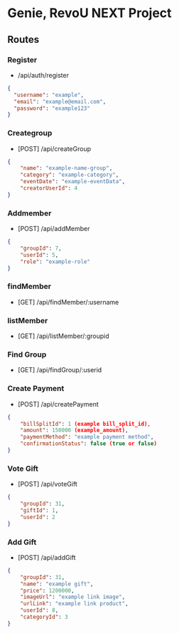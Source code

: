 # Genie, RevoU NEXT Project

## Routes

### Register

- /api/auth/register

```json
{
  "username": "example",
  "email": "example@email.com",
  "password": "example123"
}
```
### Creategroup

- [POST] /api/createGroup

```json
{
    "name": "example-name-group",
    "category": "example-category",
    "eventDate": "example-eventData",
    "creatorUserId": 4
}
```
### Addmember
- [POST] /api/addMember

```json
{
    "groupId": 7,
    "userId": 5,
    "role": "example-role"
}
```
### findMember
- [GET] /api/findMember/:username

### listMember
- [GET] /api/listMember/:groupid

### Find Group
- [GET] /api/findGroup/:userid

### Create Payment
- [POST] /api/createPayment

```json
{
    "billSplitId": 1 (example bill_split_id),
    "amount": 150000 (example_amount),
    "paymentMethod": "example payment method",
    "confirmationStatus": false (true or false)
}
```
### Vote Gift
- [POST] /api/voteGift

```json
{
    "groupId": 31,
    "giftId": 1,
    "userId": 2
}
```
### Add Gift
- [POST] /api/addGift
```json
{
    "groupId": 31,
    "name": "example gift",
    "price": 1200000,
    "imageUrl": "example link image",
    "urlLink": "example link product",
    "userId": 8,
    "categoryId": 3
}
```
